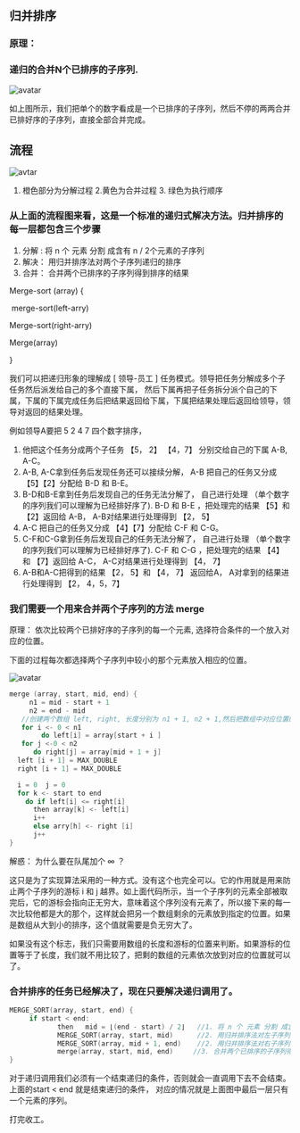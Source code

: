 ## 归并排序

### 原理：

### 递归的合并N个已排序的子序列.

![avatar](http://blog.csgday.com/merge-sort1.png?e=1627128986&token=mKUKZX5Vt93oDz_rywI4Uas6jTVDNsv2s4U233LB:UzBVG57YlO6ufmzert49gkWkR1U=)

如上图所示，我们把单个的数字看成是一个已排序的子序列，然后不停的两两合并已排好序的子序列，直接全部合并完成。

## 流程

![avtar](http://blog.csgday.com/mergesort3.png)

1. 橙色部分为分解过程    2.黄色为合并过程   3. 绿色为执行顺序



###  从上面的流程图来看，这是一个标准的递归式解决方法。归并排序的每一层都包含三个步骤

1. 分解 :      将 n 个 元素 分割 成含有 n / 2个元素的子序列
2. 解决：    用归并排序法对两个子序列递归的排序
3. 合并：   合并两个已排序的子序列得到排序的结果

Merge-sort (array) {

​	merge-sort(left-arry)

   Merge-sort(right-arry)

   Merge(array)

}

我们可以把递归形象的理解成 [ 领导-员工 ] 任务模式。领导把任务分解成多个子任务然后派发给自己的多个直接下属， 然后下属再把子任务拆分派个自己的下属，下属的下属完成任务后把结果返回给下属，下属把结果处理后返回给领导，领导对返回的结果处理。

例如领导A要把  5 2 4 7 四个数字排序，

1.  他把这个任务分成两个子任务 【5， 2】 【4，7】 分别交给自己的下属 A-B, A-C。
2. A-B, A-C拿到任务后发现任务还可以接续分解， A-B 把自己的任务又分成  【5】【2】分配给 B-D 和 B-E。
3.  B-D和B-E拿到任务后发现自己的任务无法分解了， 自己进行处理 （单个数字的序列我们可以理解为已经排好序了). B-D 和 B-E ，把处理完的结果  【5】和 【2】返回给 A-B， A-B对结果进行处理得到 【2， 5】
4.  A-C 把自己的任务又分成  【4】【7】分配给 C-F 和 C-G。
5.  C-F和C-G拿到任务后发现自己的任务无法分解了， 自己进行处理 （单个数字的序列我们可以理解为已经排好序了). C-F 和 C-G ，把处理完的结果  【4】和 【7】返回给 A-C， A-C对结果进行处理得到 【4， 7】
6.  A-B和A-C把得到的结果 【2， 5】和 【4， 7】 返回给A， A对拿到的结果进行处理得到 【2， 4，5，7】



### 我们需要一个用来合并两个子序列的方法 merge

原理： 依次比较两个已排好序的子序列的每一个元素, 选择符合条件的一个放入对应的位置。

下面的过程每次都选择两个子序列中较小的那个元素放入相应的位置。

![avatar](http://blog.csgday.com/mergesort4.png)

```c
merge (array, start, mid, end) {
	 n1 = mid - start + 1
	 n2 = end - mid
   //创建两个数组 left, right, 长度分别为 n1 + 1, n2 + 1,然后把数组中对应位置的值复制到两个数组中。
   for i <- 0 < n1
     	do left[i] = array[start + i ]
   for j <-0 < n2
      do right[j] = array[mid + 1 + j]
  left [i + 1] = MAX_DOUBLE
  right [i + 1] = MAX_DOUBLE

  i = 0  j = 0
  for k <- start to end
    do if left[i] <= right[i]
      then array[k] <- left[i]
      i++
      else arry[h] <- right [i]
      j++
}
```

解惑： 为什么要在队尾加个 ∞ ？

这只是为了实现算法采用的一种方式。没有这个也完全可以。它的作用就是用来防止两个子序列的游标 i 和 j 越界。如上面代码所示，当一个子序列的元素全部被取完后，它的游标会指向正无穷大，意味着这个序列没有元素了，所以接下来的每一次比较他都是大的那个，这样就会把另一个数组剩余的元素放到指定的位置。如果是数组从大到小的排序，这个值就需要是负无穷大了。

如果没有这个标志，我们只需要用数组的长度和游标的位置来判断。如果游标的位置等于了长度，我们就不用比较了，把剩的数组的元素依次放到对应的位置就可以了。

### 合并排序的任务已经解决了，现在只要解决递归调用了。

```c
MERGE_SORT(array, start, end) {
	 if start < end:
	 		then   mid = ⌊(end - start) / 2⌋   //1. 将 n 个 元素 分割 成含有 n / 2个元素的子序列
	 		MERGE_SORT(array, start, mid)      //2. 用归并排序法对左子序列递归的排序
	 		MERGE_SORT(array, mid + 1, end)    //2. 用归并排序法对右子序列递归的排序
	 		merge(array, start, mid, end)     //3. 合并两个已排序的子序列得到排序的结果
}
```

对于递归调用我们必须有一个结束递归的条件，否则就会一直调用下去不会结束。上面的start < end 就是结束递归的条件， 对应的情况就是上面图中最后一层只有一个元素的序列。

打完收工。




